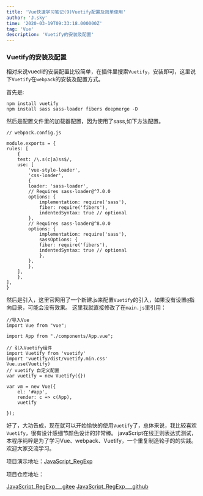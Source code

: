 ```yaml
---
title: 'Vue快速学习笔记(9)Vuetify配置及简单使用'
author: 'J.sky'
time: '2020-03-19T09:33:18.000000Z'
tag: 'Vue'
description: 'Vuetify的安装及配置'
---
```


### Vuetify的安装及配置

相对来说vuecli的安装配置比较简单，在插件里搜索`Vuetify`，安装即可，这里说下`Vuetify`在`webpack`的安装及配置方式。

首先是:

    npm install vuetify
    npm install sass sass-loader fibers deepmerge -D

然后是配置文件里的加载器配置，因为使用了sass,如下方法配置。

    // webpack.config.js

    module.exports = {
    rules: [
        {
        test: /\.s(c|a)ss$/,
        use: [
            'vue-style-loader',
            'css-loader',
            {
            loader: 'sass-loader',
            // Requires sass-loader@^7.0.0
            options: {
                implementation: require('sass'),
                fiber: require('fibers'),
                indentedSyntax: true // optional
            },
            // Requires sass-loader@^8.0.0
            options: {
                implementation: require('sass'),
                sassOptions: {
                fiber: require('fibers'),
                indentedSyntax: true // optional
                },
            },
            },
        ],
        },
    ],
    }


然后是引入，这里官网用了一个新建.js来配置`Vuetify`的引入，如果没有设置`@`指向目录，可能会没有效果。
这里我就直接修改了在`main.js`里引用：


    //导入Vue
    import Vue from "vue";

    import App from "./components/App.vue";

    // 引入Vuetify组件
    import Vuetify from 'vuetify'
    import 'vuetify/dist/vuetify.min.css'
    Vue.use(Vuetify)
    // vuetify 自定义配置
    var vuetify = new Vuetify({})

    var vm = new Vue({
        el: '#app',
        render: c => c(App),
        vuetify

    });


好了，大功告成，现在就可以开始愉快的使用`Vuetify`了，总体来说，我比较喜欢`Vuetify`，很有设计感细节颜色设计的非常棒。
javaScript在线正则表达式测试，本程序纯粹是为了学习Vue、webpack、Vuetify，一个重复制造轮子的的实践。欢迎大家交流学习。


项目演示地址：[JavaScript_RegExp](http://j_sky.gitee.io/javascript_regexp/)

项目仓库地址：

[JavaScript_RegExp___gitee](https://gitee.com/J_Sky/JavaScript_RegExp)
[JavaScript_RegExp___github](https://gitee.com/J_Sky/JavaScript_RegExp)

